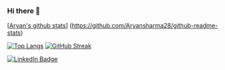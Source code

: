 ### Hi there 👋


[[Aryan's github stats](https://github-readme-stats.vercel.app/api?username=Aryansharma28)]
(https://github.com/Aryansharma28/github-readme-stats)

[![Top Langs](https://github-readme-stats.vercel.app/api/top-langs/?username=Aryansharma28&layout=compact)](https://github.com/Aryansharma28/github-readme-stats)
[![GitHub Streak](https://streak-stats.demolab.com/?user=Aryansharma28)](https://git.io/streak-stats)

<div id="badges">
  <a href="https://www.linkedin.com/in/aryan-sharma-480b61220/">
    <img src="https://img.shields.io/badge/LinkedIn-blue?style=for-the-badge&logo=linkedin&logoColor=white" alt="LinkedIn Badge"/>
</div>
  


